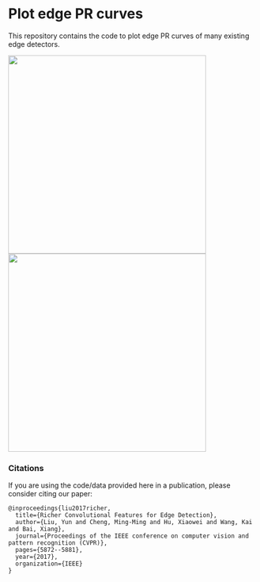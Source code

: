 # Plot edge PR curves
This repository contains the code to plot edge PR curves of many existing edge detectors.

<img src="http://mmcheng.net/wp-content/uploads/2014/04/edge_eval_bsds.png" width="400"><img src="http://mmcheng.net/wp-content/uploads/2014/04/edge_eval_nyud.png" width="400">

### Citations

If you are using the code/data provided here in a publication, please consider citing our paper:

    @inproceedings{liu2017richer,
      title={Richer Convolutional Features for Edge Detection},
      author={Liu, Yun and Cheng, Ming-Ming and Hu, Xiaowei and Wang, Kai and Bai, Xiang},
      journal={Proceedings of the IEEE conference on computer vision and pattern recognition (CVPR)},
      pages={5872--5881},
      year={2017},
      organization={IEEE}
    }
